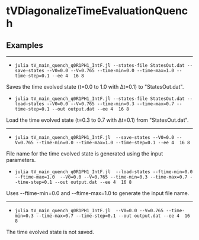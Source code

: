 # tVDiagonalizeTimeEvaluationQuench

## Examples
- - - -
* `julia tV_main_quench_q0R1PH1_IntF.jl --states-file StatesOut.dat --save-states --V0=0.0 --V=0.765 --time-min=0.0 --time-max=1.0 --time-step=0.1 --ee 4  16 8`

Saves the time evolved state (t=0.0 to 1.0 with Δt=0.1) to "StatesOut.dat".

* `julia tV_main_quench_q0R1PH1_IntF.jl --states-file StatesOut.dat --load-states --V0=0.0 --V=0.765 --time-min=0.3 --time-max=0.7 --time-step=0.1 --out output.dat --ee 4  16 8`

Load the time evolved state (t=0.3 to 0.7 with Δt=0.1) from "StatesOut.dat".
- - - -

* `julia tV_main_quench_q0R1PH1_IntF.jl  --save-states --V0=0.0 --V=0.765 --time-min=0.0 --time-max=1.0 --time-step=0.1 --ee 4  16 8`

File name for the time evolved state is generated using the input parameters.

* `julia tV_main_quench_q0R1PH1_IntF.jl  --load-states --ftime-min=0.0 --ftime-max=1.0  --V0=0.0 --V=0.765 --time-min=0.3 --time-max=0.7 --time-step=0.1 --out output.dat --ee 4  16 8`

Uses --ftime-min=0.0 and --ftime-max=1.0  to generate the input file name.
- - - -

* `julia tV_main_quench_q0R1PH1_IntF.jl  --V0=0.0 --V=0.765 --time-min=0.3 --time-max=0.7 --time-step=0.1 --out output.dat --ee 4  16 8`

The time evolved state is not saved.

